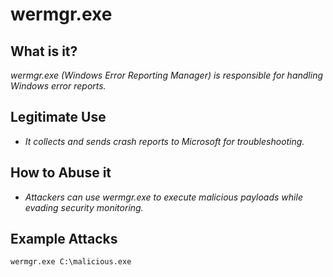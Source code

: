 # wermgr.exe
## What is it?
*wermgr.exe (Windows Error Reporting Manager) is responsible for handling Windows error reports.*

## Legitimate Use
- *It collects and sends crash reports to Microsoft for troubleshooting.*

## How to Abuse it
- *Attackers can use wermgr.exe to execute malicious payloads while evading security monitoring.*

## Example Attacks
```
wermgr.exe C:\malicious.exe
```

